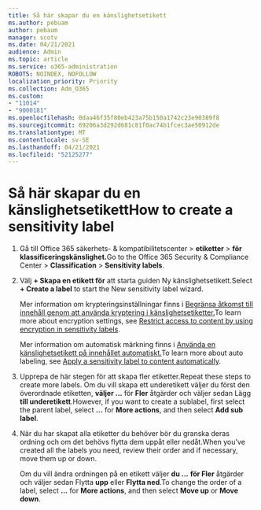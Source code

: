 ```yaml
---
title: Så här skapar du en känslighetsetikett
ms.author: pebuam
author: pebaum
manager: scotv
ms.date: 04/21/2021
audience: Admin
ms.topic: article
ms.service: o365-administration
ROBOTS: NOINDEX, NOFOLLOW
localization_priority: Priority
ms.collection: Adm_O365
ms.custom:
- "11014"
- "9000181"
ms.openlocfilehash: 0daa46f35f80eb423a75b150a1742c23e90389f8
ms.sourcegitcommit: 69206a3d292d681c81f0ac74b1fcec3ae50912de
ms.translationtype: MT
ms.contentlocale: sv-SE
ms.lasthandoff: 04/21/2021
ms.locfileid: "52125277"
---
```

# <a name="how-to-create-a-sensitivity-label"></a><span data-ttu-id="60e3e-102">Så här skapar du en känslighetsetikett</span><span class="sxs-lookup"><span data-stu-id="60e3e-102">How to create a sensitivity label</span></span>

1. <span data-ttu-id="60e3e-103">Gå till Office 365 säkerhets- & kompatibilitetscenter > **etiketter**  >  **för klassificeringskänslighet.**</span><span class="sxs-lookup"><span data-stu-id="60e3e-103">Go to the Office 365 Security & Compliance Center > **Classification** > **Sensitivity labels**.</span></span>

1. <span data-ttu-id="60e3e-104">Välj **+ Skapa en etikett för** att starta guiden Ny känslighetsetikett.</span><span class="sxs-lookup"><span data-stu-id="60e3e-104">Select **+ Create a label** to start the New sensitivity label wizard.</span></span>

    <span data-ttu-id="60e3e-105">Mer information om krypteringsinställningar finns i [Begränsa åtkomst till innehåll genom att använda kryptering i känslighetsetiketter.](https://go.microsoft.com/fwlink/?linkid=2106331)</span><span class="sxs-lookup"><span data-stu-id="60e3e-105">To learn more about encryption settings, see [Restrict access to content by using encryption in sensitivity labels](https://go.microsoft.com/fwlink/?linkid=2106331).</span></span>

    <span data-ttu-id="60e3e-106">Mer information om automatisk märkning finns i [Använda en känslighetsetikett på innehållet automatiskt.](https://go.microsoft.com/fwlink/?linkid=2105837)</span><span class="sxs-lookup"><span data-stu-id="60e3e-106">To learn more about auto labeling, see [Apply a sensitivity label to content automatically](https://go.microsoft.com/fwlink/?linkid=2105837).</span></span>

1. <span data-ttu-id="60e3e-107">Upprepa de här stegen för att skapa fler etiketter.</span><span class="sxs-lookup"><span data-stu-id="60e3e-107">Repeat these steps to create more labels.</span></span> <span data-ttu-id="60e3e-108">Om du vill skapa ett underetikett väljer du först den överordnade etiketten, **väljer ...** för **Fler** åtgärder och väljer sedan Lägg **till underetikett**.</span><span class="sxs-lookup"><span data-stu-id="60e3e-108">However, if you want to create a sublabel, first select the parent label, select **...** for **More actions**, and then select **Add sub label**.</span></span>

1. <span data-ttu-id="60e3e-109">När du har skapat alla etiketter du behöver bör du granska deras ordning och om det behövs flytta dem uppåt eller nedåt.</span><span class="sxs-lookup"><span data-stu-id="60e3e-109">When you've created all the labels you need, review their order and if necessary, move them up or down.</span></span> 
    
    <span data-ttu-id="60e3e-110">Om du vill ändra ordningen på en etikett väljer **du ...** **för Fler** åtgärder och väljer sedan Flytta **upp** eller **Flytta ned**.</span><span class="sxs-lookup"><span data-stu-id="60e3e-110">To change the order of a label, select **...** for **More actions**, and then select **Move up** or **Move down**.</span></span>
